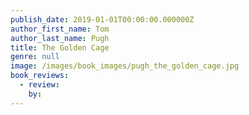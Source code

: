 ```yaml
---
publish_date: 2019-01-01T00:00:00.000000Z
author_first_name: Tom
author_last_name: Pugh
title: The Golden Cage
genre: null
image: /images/book_images/pugh_the_golden_cage.jpg
book_reviews:
  - review: 
    by: 
---
```

